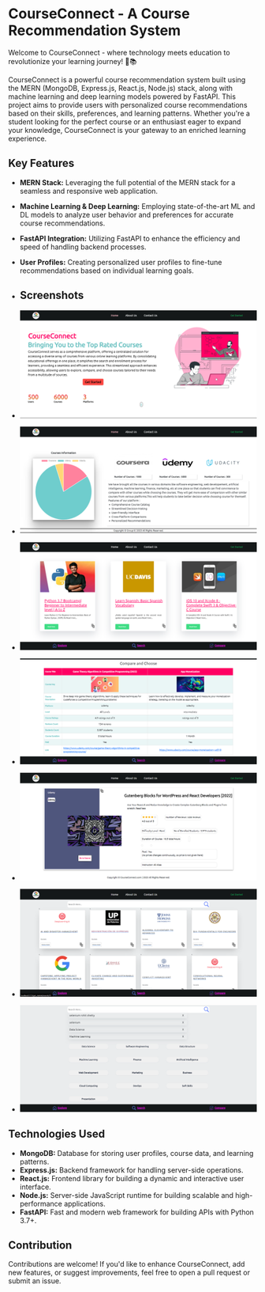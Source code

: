 # CourseConnect - A Course Recommendation System

Welcome to CourseConnect - where technology meets education to revolutionize your learning journey! 🚀📚

CourseConnect is a powerful course recommendation system built using the MERN (MongoDB, Express.js, React.js, Node.js) stack, along with machine learning and deep learning models powered by FastAPI. This project aims to provide users with personalized course recommendations based on their skills, preferences, and learning patterns. Whether you're a student looking for the perfect course or an enthusiast eager to expand your knowledge, CourseConnect is your gateway to an enriched learning experience.

## Key Features

- **MERN Stack:** Leveraging the full potential of the MERN stack for a seamless and responsive web application.

- **Machine Learning & Deep Learning:** Employing state-of-the-art ML and DL models to analyze user behavior and preferences for accurate course recommendations.

- **FastAPI Integration:** Utilizing FastAPI to enhance the efficiency and speed of handling backend processes.

- **User Profiles:** Creating personalized user profiles to fine-tune recommendations based on individual learning goals.

-  ## Screenshots
- ![Example Image](Screenshots/cc1.png)

- ![Example Image](Screenshots/cc2.png)

- ![Example Image](Screenshots/cc3.png)

- ![Example Image](Screenshots/cc4.png)

- ![Example Image](Screenshots/cc5.png)

- ![Example Image](Screenshots/cc6.png)

- ![Example Image](Screenshots/cc7.png)

## Technologies Used

- **MongoDB:** Database for storing user profiles, course data, and learning patterns.
- **Express.js:** Backend framework for handling server-side operations.
- **React.js:** Frontend library for building a dynamic and interactive user interface.
- **Node.js:** Server-side JavaScript runtime for building scalable and high-performance applications.
- **FastAPI:** Fast and modern web framework for building APIs with Python 3.7+.

## Contribution

Contributions are welcome! If you'd like to enhance CourseConnect, add new features, or suggest improvements, feel free to open a pull request or submit an issue.
